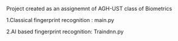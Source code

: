 Project created as an assignemnt of AGH-UST class of Biometrics

1.Classical fingerprint recognition : main.py

2.AI based fingerprint recognition: Traindnn.py
